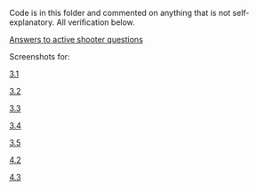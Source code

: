 Code is in this folder and commented on anything that is not self-explanatory.  All verification below.

[Answers to active shooter questions][ans]

Screenshots for:

[3.1]

[3.2]

[3.3]

[3.4]

[3.5]

[4.2]

[4.3]

[ans]: <https://github.com/ahill6/fss16adh/blob/master/code/2/screenshots/hw2-answers.md>
[3.1]: https://github.com/ahill6/fss16adh/blob/master/code/2/screenshots/3.1.png
[3.2]: https://github.com/ahill6/fss16adh/blob/master/code/2/screenshots/3.2.png
[3.3]: https://github.com/ahill6/fss16adh/blob/master/code/2/screenshots/3.3.png
[3.4]: https://github.com/ahill6/fss16adh/blob/master/code/2/screenshots/3.4.png
[3.5]: https://github.com/ahill6/fss16adh/blob/master/code/2/screenshots/3.5.png
[4.2]: https://github.com/ahill6/fss16adh/blob/master/code/2/screenshots/4.2.png
[4.3]: https://github.com/ahill6/fss16adh/blob/master/code/2/screenshots/4.3.png


